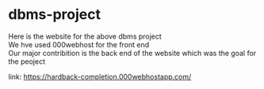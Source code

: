 # dbms-project
Here is the website for the above dbms project  
We hve used 000webhost for the front end  
Our major contribition is the back end of the website which was the goal for the peoject  
 
link:  https://hardback-completion.000webhostapp.com/
